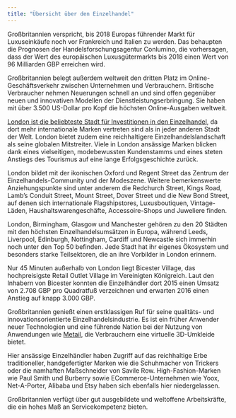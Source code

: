 ```yaml
---
title: "Übersicht über den Einzelhandel"
---
```


Großbritannien verspricht, bis 2018 Europas führender Markt für Luxuseinkäufe noch vor Frankreich und Italien zu werden. Das behaupten die Prognosen der Handelsforschungsagentur Conlumino, die vorhersagen, dass der Wert des europäischen Luxusgütermarkts bis 2018 einen Wert von 96 Milliarden GBP erreichen wird.  

Großbritannien belegt außerdem weltweit den dritten Platz im Online-Geschäftsverkehr zwischen Unternehmen und Verbrauchern. Britische Verbraucher nehmen Neuerungen schnell an und sind offen gegenüber neuen und innovativen Modellen der Dienstleistungserbringung. Sie haben mit über 3.500 US-Dollar pro Kopf die höchsten Online-Ausgaben weltweit.

[London ist die beliebteste Stadt für Investitionen in den Einzelhandel](http://www.jll.com/services/industries/retail/destination-retail), da dort mehr internationale Marken vertreten sind als in jeder anderen Stadt der Welt. London bietet zudem eine reichhaltigere Einzelhandelslandschaft als seine globalen Mitstreiter. Viele in London ansässige Marken blicken dank eines vielseitigen, modebewussten Kundenstamms und eines steten Anstiegs des Tourismus auf eine lange Erfolgsgeschichte zurück.

London bildet mit der ikonischen Oxford und Regent Street das Zentrum der Einzelhandels-Community und der Modeszene. Weitere bemerkenswerte Anziehungspunkte sind unter anderem die Redchurch Street, Kings Road, Lamb’s Conduit Street, Mount Street, Dover Street und die New Bond Street, auf denen sich internationale Flagshipstores, Luxusboutiquen, Vintage-Läden, Haushaltswarengeschäfte, Accessoire-Shops und Juweliere finden.

London, Birmingham, Glasgow und Manchester gehören zu den 20 Städten mit den höchsten Einzelhandelsumsätzen in Europa, während Leeds, Liverpool, Edinburgh, Nottingham, Cardiff und Newcastle sich immerhin noch unter den Top 50 befinden. Jede Stadt hat ihr eigenes Ökosystem und besonders starke Teilsektoren, die an ihre Vorbilder in London erinnern.

Nur 45 Minuten außerhalb von London liegt Bicester Village, das hochpreisigste Retail Outlet Village im Vereinigten Königreich. Laut den Inhabern von Bicester konnten die Einzelhändler dort 2015 einen Umsatz von 2.708 GBP pro Quadratfuß verzeichnen und erwarten 2016 einen Anstieg auf knapp 3.000 GBP.
 
Großbritannien genießt einen erstklassigen Ruf für seine qualitäts- und innovationsorientierte Einzelhandelsindustrie. Es ist ein früher Anwender neuer Technologien und eine führende Nation bei der Nutzung von Anwendungen wie [Metail](http://www.metail.com/), die Verbrauchern eine virtuelle 3D-Umkleide bietet.
 
Hier ansässige Einzelhändler haben Zugriff auf das reichhaltige Erbe traditioneller, handgefertigter Marken wie die Schuhmacher von Trickers oder die namhaften Maßschneider von Savile Row. High-Fashion-Marken wie Paul Smith und Burberry sowie ECommerce-Unternehmen wie Yoox, Net-A-Porter, Alibaba und Etsy haben sich ebenfalls hier niedergelassen.

Großbritannien verfügt über gut ausgebildete und weltoffene Arbeitskräfte, die ein hohes Maß an Servicekompetenz bieten. 